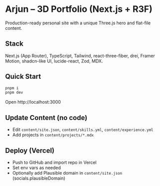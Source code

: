 # Arjun – 3D Portfolio (Next.js + R3F)

Production-ready personal site with a unique Three.js hero and flat-file content.

## Stack
Next.js (App Router), TypeScript, Tailwind, react-three-fiber, drei, Framer Motion, shadcn-like UI, lucide-react, Zod, MDX.

## Quick Start
```bash
pnpm i
pnpm dev
```
Open http://localhost:3000

## Update Content (no code)
- Edit `content/site.json`, `content/skills.yml`, `content/experience.yml`
- Add projects in `content/projects/*.mdx`

## Deploy (Vercel)
- Push to GitHub and import repo in Vercel
- Set env vars as needed
- Optionally add Plausible domain in `content/site.json` (socials.plausibleDomain)
